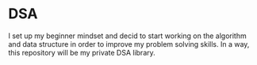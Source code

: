 # DSA

I set up my beginner mindset and decid to start working on the algorithm and data structure in order to improve my problem solving skills. In a way, this repository will be my private DSA library.
